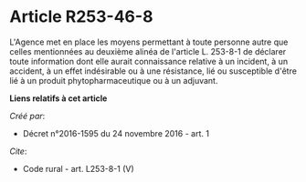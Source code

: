 # Article R253-46-8

L'Agence met en place les moyens permettant à toute personne autre que celles mentionnées au deuxième alinéa de l'article L.
253-8-1 de déclarer toute information dont elle aurait connaissance relative à un incident, à un accident, à un effet
indésirable ou à une résistance, lié ou susceptible d'être lié à un produit phytopharmaceutique ou à un adjuvant.

**Liens relatifs à cet article**

_Créé par_:

  - Décret n°2016-1595 du 24 novembre 2016 - art. 1

_Cite_:

  - Code rural - art. L253-8-1 (V)
